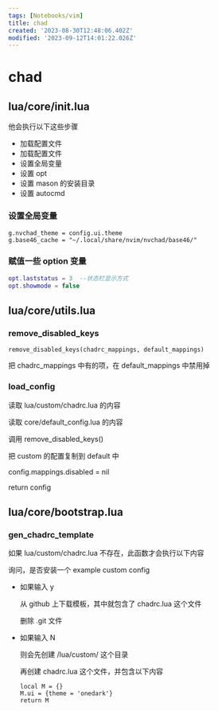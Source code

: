 ```yaml
---
tags: [Notebooks/vim]
title: chad
created: '2023-08-30T12:48:06.402Z'
modified: '2023-09-12T14:01:22.026Z'
---
```


# chad
## lua/core/init.lua

他会执行以下这些步骤
- 加载配置文件
- 加载配置文件
- 设置全局变量
- 设置 opt
- 设置 mason 的安装目录
- 设置 autocmd

### 设置全局变量
	g.nvchad_theme = config.ui.theme
	g.base46_cache = "~/.local/share/nvim/nvchad/base46/"
### 赋值一些 option 变量
```lua
opt.laststatus = 3	--状态栏显示方式
opt.showmode = false
```

## lua/core/utils.lua
### remove_disabled_keys
```
remove_disabled_keys(chadrc_mappings, default_mappings)
```
把 chadrc_mappings 中有的项，在 default_mappings 中禁用掉

### load_config
 读取 lua/custom/chadrc.lua 的内容
 
 读取 core/default_config.lua 的内容
 
调用 remove_disabled_keys()

把 custom 的配置复制到 default 中

config.mappings.disabled = nil
 
return config

## lua/core/bootstrap.lua
### gen_chadrc_template
如果 lua/custom/chadrc.lua 不存在，此函数才会执行以下内容

询问，是否安装一个 example custom config

- 如果输入 y

  从 github 上下载模板，其中就包含了 chadrc.lua 这个文件

	删除 .git 文件

- 如果输入 N

  	则会先创建 /lua/custom/ 这个目录
  
	再创建 chadrc.lua 这个文件，并包含以下内容
	```
	local M = {}
	M.ui = {theme = 'onedark'}
	return M
	```
